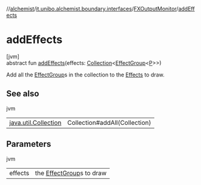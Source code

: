 //[alchemist](../../../index.md)/[it.unibo.alchemist.boundary.interfaces](../index.md)/[FXOutputMonitor](index.md)/[addEffects](add-effects.md)

# addEffects

[jvm]\
abstract fun [addEffects](add-effects.md)(effects: [Collection](https://docs.oracle.com/javase/8/docs/api/java/util/Collection.html)<[EffectGroup](../../it.unibo.alchemist.boundary.gui.effects/-effect-group/index.md)<[P](../../it.unibo.alchemist.boundary.gui.effects.json/-effect-group-adapter/index.md)>>)

Add all the [EffectGroup](../../it.unibo.alchemist.boundary.gui.effects/-effect-group/index.md)s in the collection to the [Effects](../../it.unibo.alchemist.boundary.gui.effects/-effect-f-x/index.md) to draw.

## See also

jvm

| | |
|---|---|
| [java.util.Collection](../../it.unibo.alchemist.boundary.gui.effects/-effect-group/index.md#-1037973866%2FFunctions%2F-267951372) | Collection#addAll(Collection) |

## Parameters

jvm

| | |
|---|---|
| effects | the [EffectGroup](../../it.unibo.alchemist.boundary.gui.effects/-effect-group/index.md)s to draw |
